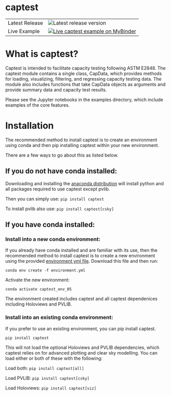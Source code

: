 # captest

<table>

<tr>
  <td>Latest Release</td>
  <td><img src="https://badge.fury.io/py/captest.svg"
           alt="Latest release version" /></td>
</tr>

<tr>
  <td>Live Example</td>
  <td>
    <a href="https://mybinder.org/v2/gh/bt-/pvcaptest/master?filepath=examples%2Fcaptest_example.ipynb">
    <img src="https://mybinder.org/badge.svg"
         alt="Live captest example on MyBinder" />
    </a>
  </td>
</tr>
</table>

# What is captest?
Captest is intended to facilitate capacity testing following ASTM E2848.  The captest module contains a single class, CapData, which provides methods for loading, visualizing, filtering, and regressing capacity testing data.  The module also includes functions that take CapData objects as arguments and provide summary data and capacity test results.

Please see the Jupyter notebooks in the examples directory, which include examples of the core features.  

# Installation
The recommended method to install captest is to create an environment using conda and then pip installing captest within your new environment.

There are a few ways to go about this as listed below.  

## If you do not have conda installed:
Downloading and installing the [anaconda distribution](https://www.anaconda.com/distribution/#download-section) will install python and all packages required to use captest except pvlib.

Then you can simply use:
`pip install captest`

To install pvlib also use:
`pip install captest[csky]`


## If you have conda installed:
### Install into a new conda environment:
If you already have conda installed and are familiar with its use, then the recommended method to install captest is to create a new environment using the provided [environment yml file](https://github.com/bt-/pvcaptest/blob/master/environment.yml).  Download this file and then run:

`conda env create -f environment.yml`

Activate the new environment:

`conda activate captest_env_05`

The environment created includes captest and all captest dependenices including Holoviews and PVLIB.

### Install into an existing conda environment:
If you prefer to use an existing environment, you can pip install captest.  

`pip install captest`

This will not load the optional Holoviews and PVLIB dependencies, which 
captest relies on for advanced plotting and clear sky modelling.  You can load either or both of these with the following:

Load both:
`pip install captest[all]`

Load PVLIB:
`pip install captest[csky]`

Load Holoviews:
`pip install captest[viz]`

